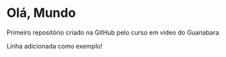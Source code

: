 # Olá, Mundo
 Primeiro repositório criado na GitHub pelo curso em video do Guanabara

 Linha adicionada como exemplo!
